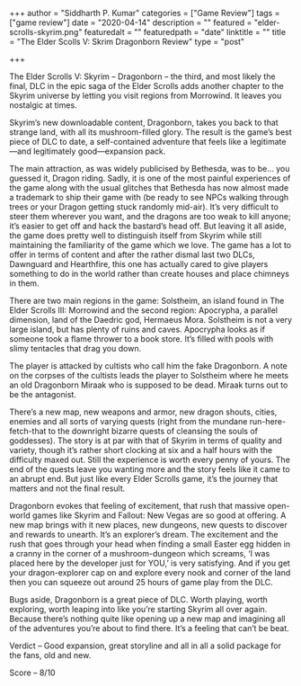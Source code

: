 +++
author = "Siddharth P. Kumar"
categories = ["Game Review"]
tags = ["game review"]
date = "2020-04-14"
description = ""
featured = "elder-scrolls-skyrim.png"
featuredalt = ""
featuredpath = "date"
linktitle = ""
title = "The Elder Scolls V: Skrim Dragonborn Review"
type = "post"

+++

The Elder Scrolls V: Skyrim – Dragonborn – the third, and most likely the final, DLC in the epic saga of the Elder Scrolls adds another chapter to the Skyrim universe by letting you visit regions from Morrowind. It leaves you nostalgic at times.



Skyrim’s new downloadable content, Dragonborn, takes you back to that strange land, with all its mushroom-filled glory. The result is the game’s best piece of DLC to date, a self-contained adventure that feels like a legitimate—and legitimately good—expansion pack.

The main attraction, as was widely publicised by Bethesda, was to be… you guessed it, Dragon riding. Sadly, it is one of the most painful experiences of the game along with the usual glitches that Bethesda has now almost made a trademark to ship their game with (be ready to see NPCs walking through trees or your Dragon getting stuck randomly mid-air). It’s very difficult to steer them wherever you want, and the dragons are too weak to kill anyone; it’s easier to get off and hack the bastard’s head off. But leaving it all aside, the game does pretty well to distinguish itself from Skyrim while still maintaining the familiarity of the game which we love. The game has a lot to offer in terms of content and after the rather dismal last two DLCs, Dawnguard and Hearthfire, this one has actually cared to give players something to do in the world rather than create houses and place chimneys in them.

There are two main regions in the game: Solstheim, an island found in The Elder Scrolls III: Morrowind and the second region: Apocrypha, a parallel dimension, land of the Daedric god, Hermaeus Mora. Solstheim is not a very large island, but has plenty of ruins and caves. Apocrypha looks as if someone took a flame thrower to a book store. It’s filled with pools with slimy tentacles that drag you down.

The player is attacked by cultists who call him the fake Dragonborn. A note on the corpses of the cultists leads the player to Solstheim where he meets an old Dragonborn Miraak who is supposed to be dead. Miraak turns out to be the antagonist.

There’s a new map, new weapons and armor, new dragon shouts, cities, enemies and all sorts of varying quests (right from the mundane run-here-fetch-that to the downright bizarre quests of cleansing the souls of goddesses). The story is at par with that of Skyrim in terms of quality and variety, though it’s rather short clocking at six and a half hours with the difficulty maxed out. Still the experience is worth every penny of yours. The end of the quests leave you wanting more and the story feels like it came to an abrupt end. But just like every Elder Scrolls game, it’s the journey that matters and not the final result.

Dragonborn evokes that feeling of excitement, that rush that massive open-world games like Skyrim and Fallout: New Vegas are so good at offering. A new map brings with it new places, new dungeons, new quests to discover and rewards to unearth. It’s an explorer’s dream. The excitement and the rush that goes through your head when finding a small Easter egg hidden in a cranny in the corner of a mushroom-dungeon which screams, ‘I was placed here by the developer just for YOU,’ is very satisfying. And if you get your dragon-explorer cap on and explore every nook and corner of the land then you can squeeze out around 25 hours of game play from the DLC.

Bugs aside, Dragonborn is a great piece of DLC. Worth playing, worth exploring, worth leaping into like you’re starting Skyrim all over again. Because there’s nothing quite like opening up a new map and imagining all of the adventures you’re about to find there. It’s a feeling that can’t be beat.

Verdict – Good expansion, great storyline and all in all a solid package for the fans, old and new.

Score – 8/10